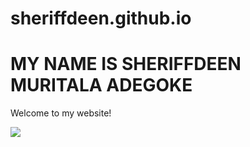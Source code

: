 # sheriffdeen.github.io
<html>
 
<body>
  <h1>MY NAME IS SHERIFFDEEN MURITALA ADEGOKE</h1>
  <p>Welcome to my website!</p>
  <img src="https://content.codecademy.com/articles/github-pages-via-web-app/happy-ice-cream.gif" />
</body>
 
</html>
